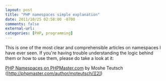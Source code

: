 ```yaml
---
layout: post
title: "PHP namespaces simple explanation"
date: 2011/10/25 02:58:00 -0700
comments: false
external-url:
categories: [PHP, programming]
---
```



This is one of the most clear and comprehensible articles on namespaces I have 
ever seen. If you're having trouble understanding the logic behind them or 
how to use them, please do take a look at it:

[PHP Namespaces on PHPMaster.com][1] by Moshe Teutsch ([http://phpmaster.com/author/moteutsch/][2]) 



[1]: http://phpmaster.com/php-namespaces/
[2]: http://phpmaster.com/author/moteutsch/